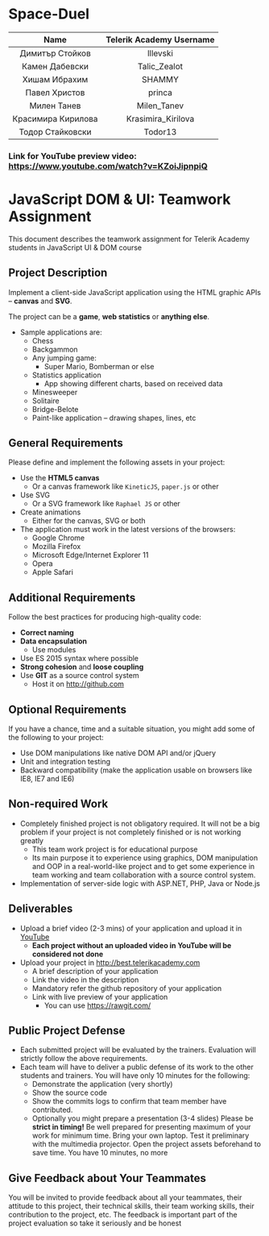 # Space-Duel

|       Name        |      Telerik Academy Username      |
|:-----------------:|:----------------------------------:|
| Димитър Стойков   |           lllevski                 |
| Камен Дабевски    |           Talic_Zealot             | 
| Хишам Ибрахим     |           SHAMMY                   | 
| Павел Христов     |           princa                   | 
| Милен Танев       |           Milen_Tanev              |
| Красимира Кирилова|           Krasimira_Kirilova       |
| Тодор Стайковски  |           Todor13                  | 


### Link for YouTube preview video: https://www.youtube.com/watch?v=KZoiJipnpiQ

#   JavaScript DOM & UI: Teamwork Assignment

This document describes the teamwork assignment for Telerik Academy students in JavaScript UI & DOM course

##   Project Description

Implement a client-side JavaScript application using the HTML graphic APIs – **canvas** and **SVG**.

The project can be a **game**, **web statistics** or **anything else**.
-   Sample applications are:
    -   Chess
    -   Backgammon
    -   Any jumping game:
        -   Super Mario, Bomberman or else
    -   Statistics application
        -   App showing different charts, based on received data
    -   Minesweeper
    -   Solitaire
    -   Bridge-Belote
    -   Paint-like application – drawing shapes, lines, etc

##  General Requirements

Please define and implement the following assets in your project:

-   Use the **HTML5 canvas**
    -   Or a canvas framework like `KineticJS`, `paper.js` or other
-   Use SVG
    -   Or a SVG framework like `Raphael JS` or other
-   Create animations
    -   Either for the canvas, SVG or both
-   The application must work in the latest versions of the browsers: 
    -   Google Chrome
    -   Mozilla Firefox
    -   Microsoft Edge/Internet Explorer 11
    -   Opera
    -   Apple Safari

##  Additional Requirements

Follow the best practices for producing high-quality code: 

-   **Correct naming**
-   **Data encapsulation**
    -   Use modules
-   Use ES 2015 syntax where possible
-   **Strong cohesion** and **loose coupling**
-   Use **GIT** as a source control system
    -   Host it on <a href="http://github.com" title="http://github.com" target="_blank">http://github.com</a>

##  Optional Requirements

If you have a chance, time and a suitable situation, you might add some of the following to your project:

-   Use DOM manipulations like native DOM API and/or jQuery
-   Unit and integration testing
-   Backward compatibility (make the application usable on browsers like IE8, IE7 and IE6)

##  Non-required Work
-   Completely finished project is not obligatory required. It will not be a big problem if your project is not completely finished or is not working greatly
    -   This team work project is for educational purpose
    -   Its main purpose it to experience using graphics, DOM manipulation and OOP in a real-world-like project and to get some experience in team working and team collaboration with a source control system.
-   Implementation of server-side logic with ASP.NET, PHP, Java or Node.js

##  Deliverables

-   Upload a brief video (2-3 mins) of your application and upload it in [YouTube](http://youtube.com)
    -   **Each project without an uploaded video in YouTube will be considered not done**
-   Upload your project in http://best.telerikacademy.com
    -   A brief description of your application
    -   Link the video in the description
    -   Mandatory refer the github repository of your application
    -   Link with live preview of your application
        -   You can use https://rawgit.com/

##  Public Project Defense
-   Each submitted project will be evaluated by the trainers. Evaluation will strictly follow the above requirements.
-   Each team will have to deliver a public defense of its work to the other students and trainers. You will have only 10 minutes for the following:
    -   Demonstrate the application (very shortly)
    -   Show the source code
    -   Show the commits logs to confirm that team member have contributed.
    -   Optionally you might prepare a presentation (3-4 slides)
Please be **strict in timing!** Be well prepared for presenting maximum of your work for minimum time. Bring your own laptop. Test it preliminary with the multimedia projector. Open the project assets beforehand to save time. You have 10 minutes, no more
##  Give Feedback about Your Teammates
You will be invited to provide feedback about all your teammates, their attitude to this project, their technical skills, their team working skills, their contribution to the project, etc. The feedback is important part of the project evaluation so take it seriously and be honest

